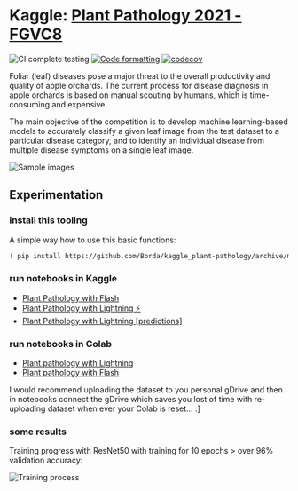 # Kaggle: [Plant Pathology 2021 - FGVC8](https://www.kaggle.com/c/plant-pathology-2021-fgvc8)

![CI complete testing](https://github.com/Borda/kaggle_plant-pathology/workflows/CI%20complete%20testing/badge.svg?branch=main&event=push)
[![Code formatting](https://github.com/Borda/kaggle_plant-pathology/actions/workflows/code-format.yml/badge.svg?branch=main&event=push)](https://github.com/Borda/kaggle_plant-pathology/actions/workflows/code-format.yml)
[![codecov](https://codecov.io/gh/Borda/kaggle_plant-pathology/branch/main/graph/badge.svg)](https://codecov.io/gh/Borda/kaggle_plant-pathology)


Foliar (leaf) diseases pose a major threat to the overall productivity and quality of apple orchards.
The current process for disease diagnosis in apple orchards is based on manual scouting by humans, which is time-consuming and expensive.

The main objective of the competition is to develop machine learning-based models to accurately classify a given leaf image from the test dataset to a particular disease category, and to identify an individual disease from multiple disease symptoms on a single leaf image.

![Sample images](./assets/images.jpg)

## Experimentation

### install this tooling

A simple way how to use this basic functions:
```bash
! pip install https://github.com/Borda/kaggle_plant-pathology/archive/main.zip
```

### run notebooks in Kaggle

* [Plant Pathology with Flash](https://www.kaggle.com/jirkaborovec/plant-pathology-with-pytorch-lightning-flash)
* [Plant Pathology with Lightning ⚡](https://www.kaggle.com/jirkaborovec/plant-pathology-with-lightning)
* [Plant Pathology with Lightning [predictions]](https://www.kaggle.com/jirkaborovec/plant-pathology-with-lightning-predictions)


### run notebooks in Colab

* [Plant pathology with Lightning](https://colab.research.google.com/github/Borda/kaggle_plant-pathology/blob/main/notebooks/Plant-Pathology-with-Lightning.ipynb)
* [Plant pathology with Flash](https://colab.research.google.com/github/Borda/kaggle_plant-pathology/blob/main/notebooks/Plant-Pathology-with-Flash.ipynb)

I would recommend uploading the dataset to you personal gDrive and then in notebooks connect the gDrive which saves you lost of time with re-uploading dataset when ever your Colab is reset... :]

### some results

Training progress with ResNet50 with training  for 10 epochs > over 96% validation accuracy:

![Training process](./assets/metrics.png)
